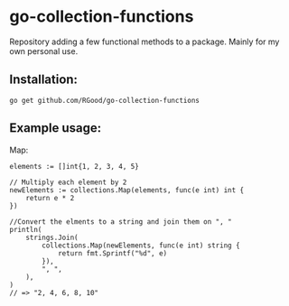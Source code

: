 # go-collection-functions

Repository adding a few functional methods to a package. Mainly for my own personal use.

## Installation:

`go get github.com/RGood/go-collection-functions`

## Example usage:

Map:

```golang
elements := []int{1, 2, 3, 4, 5}

// Multiply each element by 2
newElements := collections.Map(elements, func(e int) int {
    return e * 2
})

//Convert the elments to a string and join them on ", "
println(
    strings.Join(
        collections.Map(newElements, func(e int) string {
            return fmt.Sprintf("%d", e)
        }),
        ", ",
    ),
)
// => "2, 4, 6, 8, 10"
```